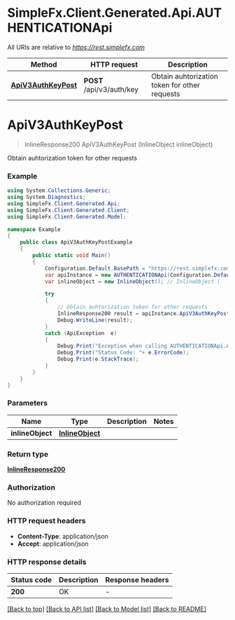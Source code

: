 # SimpleFx.Client.Generated.Api.AUTHENTICATIONApi

All URIs are relative to *https://rest.simplefx.com*

Method | HTTP request | Description
------------- | ------------- | -------------
[**ApiV3AuthKeyPost**](AUTHENTICATIONApi.md#apiv3authkeypost) | **POST** /api/v3/auth/key | Obtain auhtorization token for other requests


<a name="apiv3authkeypost"></a>
# **ApiV3AuthKeyPost**
> InlineResponse200 ApiV3AuthKeyPost (InlineObject inlineObject)

Obtain auhtorization token for other requests

### Example
```csharp
using System.Collections.Generic;
using System.Diagnostics;
using SimpleFx.Client.Generated.Api;
using SimpleFx.Client.Generated.Client;
using SimpleFx.Client.Generated.Model;

namespace Example
{
    public class ApiV3AuthKeyPostExample
    {
        public static void Main()
        {
            Configuration.Default.BasePath = "https://rest.simplefx.com";
            var apiInstance = new AUTHENTICATIONApi(Configuration.Default);
            var inlineObject = new InlineObject(); // InlineObject | 

            try
            {
                // Obtain auhtorization token for other requests
                InlineResponse200 result = apiInstance.ApiV3AuthKeyPost(inlineObject);
                Debug.WriteLine(result);
            }
            catch (ApiException  e)
            {
                Debug.Print("Exception when calling AUTHENTICATIONApi.ApiV3AuthKeyPost: " + e.Message );
                Debug.Print("Status Code: "+ e.ErrorCode);
                Debug.Print(e.StackTrace);
            }
        }
    }
}
```

### Parameters

Name | Type | Description  | Notes
------------- | ------------- | ------------- | -------------
 **inlineObject** | [**InlineObject**](InlineObject.md)|  | 

### Return type

[**InlineResponse200**](InlineResponse200.md)

### Authorization

No authorization required

### HTTP request headers

 - **Content-Type**: application/json
 - **Accept**: application/json

### HTTP response details
| Status code | Description | Response headers |
|-------------|-------------|------------------|
| **200** | OK |  -  |

[[Back to top]](#) [[Back to API list]](../README.md#documentation-for-api-endpoints) [[Back to Model list]](../README.md#documentation-for-models) [[Back to README]](../README.md)

